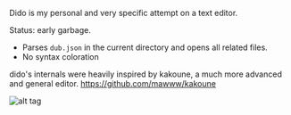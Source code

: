 Dido is my personal and very specific attempt on a text editor.

Status: early garbage.

- Parses `dub.json` in the current directory and opens all related files.
- No syntax coloration

dido's internals were heavily inspired by kakoune, a much more advanced and general editor.
https://github.com/mawww/kakoune


![alt tag](https://raw.github.com/p0nce/dido/master/screenshots/dido.jpg)
